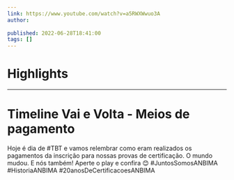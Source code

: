 ```yaml
---
link: https://www.youtube.com/watch?v=a5RWXWwuo3A
author: 
   
published: 2022-06-28T18:41:00
tags: []
---
```

# Highlights


---
# Timeline Vai e Volta - Meios de pagamento
Hoje é dia de #TBT e vamos relembrar como eram realizados os pagamentos da inscrição para nossas provas de certificação. O mundo mudou. E nós também! Aperte o play e confira 😊 #JuntosSomosANBIMA #HistoriaANBIMA #20anosDeCertificacoesANBIMA